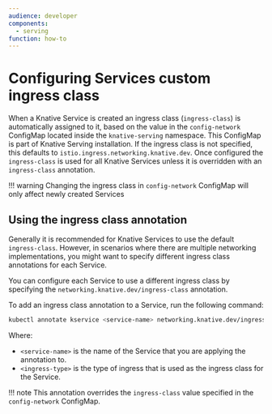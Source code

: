 ```yaml
---
audience: developer
components:
  - serving
function: how-to
---
```


# Configuring Services custom ingress class

When a Knative Service is created an ingress class (`ingress-class`) is automatically assigned to it, based on the value in the `config-network` ConfigMap located inside the `knative-serving` namespace. This ConfigMap is part of Knative Serving installation. If the ingress class is not specified, this defaults to `istio.ingress.networking.knative.dev`. Once configured the `ingress-class` is used for all Knative Services unless it is overridden with an `ingress-class` annotation.

!!! warning
    Changing the ingress class in `config-network` ConfigMap will only affect newly created Services

## Using the ingress class annotation

Generally it is recommended for Knative Services to use the default `ingress-class`. However, in scenarios where there are multiple networking implementations, you might want to specify different ingress class annotations for each Service.

You can configure each Service to use a different ingress class by specifying the `networking.knative.dev/ingress-class` annotation.

To add an ingress class annotation to a Service, run the following command:
```bash
kubectl annotate kservice <service-name> networking.knative.dev/ingress-class=<ingress-type>
```
Where:

- `<service-name>` is the name of the Service that you are applying the annotation to.
- `<ingress-type>` is the type of ingress that is used as the ingress class for the Service.

!!! note
    This annotation overrides the `ingress-class` value specified in the `config-network` ConfigMap.
